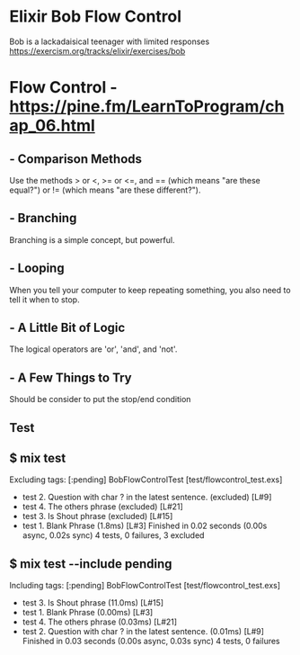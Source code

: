 # Elixir Bob Flow Control 
Bob is a lackadaisical teenager with limited responses
https://exercism.org/tracks/elixir/exercises/bob

# Flow Control - https://pine.fm/LearnToProgram/chap_06.html
## - Comparison Methods
   Use the methods > or <, >= or <=, and
   == (which means "are these equal?") or != (which means "are these different?").
   
## - Branching
   Branching is a simple concept, but powerful. 
   
## - Looping
   When you tell your computer to keep repeating something, 
   you also need to tell it when to stop.

## - A Little Bit of Logic
   The logical operators are 'or', 'and', and 'not'.
   
## - A Few Things to Try
   Should be consider to put the stop/end condition
   
## Test
## $ mix test
Excluding tags: [:pending]
BobFlowControlTest [test/flowcontrol_test.exs]
  * test 2. Question with char ? in the latest sentence. (excluded) [L#9]
  * test 4. The others phrase (excluded) [L#21]
  * test 3. Is Shout phrase (excluded) [L#15]
  * test 1. Blank Phrase (1.8ms) [L#3]
Finished in 0.02 seconds (0.00s async, 0.02s sync)
4 tests, 0 failures, 3 excluded


## $ mix test --include pending
Including tags: [:pending]
BobFlowControlTest [test/flowcontrol_test.exs]
  * test 3. Is Shout phrase (11.0ms) [L#15]
  * test 1. Blank Phrase (0.00ms) [L#3]
  * test 4. The others phrase (0.03ms) [L#21]
  * test 2. Question with char ? in the latest sentence. (0.01ms) [L#9]
Finished in 0.03 seconds (0.00s async, 0.03s sync)
4 tests, 0 failures




